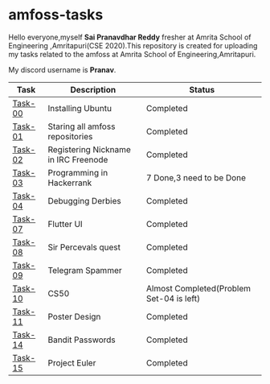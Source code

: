 # amfoss-tasks
Hello everyone,myself **Sai Pranavdhar Reddy** fresher at Amrita School of Engineering ,Amritapuri(CSE 2020).This repository is created for uploading my tasks related to the amfoss at Amrita School of Engineering,Amritapuri.

My discord username is **Pranav**.

| Task | Description | Status|
| ---  | ---         | ---   |
|[Task-00](https://github.com/nspr2002/amfoss-tasks/tree/main/task-00)|Installing Ubuntu|Completed|
|[Task-01](https://github.com/nspr2002/amfoss-tasks/tree/main/task-01)|Staring all amfoss repositories|Completed|
|[Task-02](https://github.com/nspr2002/amfoss-tasks/tree/main/task-02)|Registering Nickname in IRC Freenode|Completed|
|[Task-03](https://github.com/nspr2002/amfoss-tasks/tree/main/task-03)|Programming in Hackerrank|7 Done,3 need to be Done|
|[Task-04](https://github.com/nspr2002/amfoss-tasks/tree/main/task-04)|Debugging Derbies|Completed|
|[Task-07](https://github.com/nspr2002/amfoss-tasks/tree/main/task-07)|Flutter UI|Completed|
|[Task-08](https://github.com/nspr2002/amfoss-tasks/tree/main/task-08)|Sir Percevals quest|Completed|
|[Task-09](https://github.com/nspr2002/amfoss-tasks/tree/main/task-09)|Telegram Spammer|Completed|
|[Task-10](https://github.com/nspr2002/amfoss-tasks/tree/main/task-10)|CS50|Almost Completed(Problem Set-04 is left)|
|[Task-11](https://github.com/nspr2002/amfoss-tasks/tree/main/task-11)|Poster Design|Completed|
|[Task-14](https://github.com/nspr2002/amfoss-tasks/tree/main/task-14)|Bandit Passwords|Completed|
|[Task-15](https://github.com/nspr2002/amfoss-tasks/tree/main/task-15)|Project Euler|Completed|
